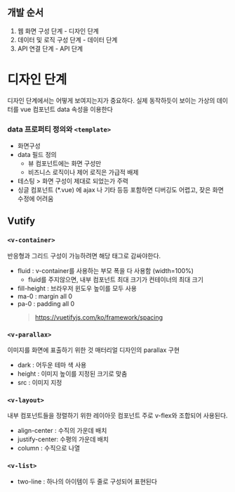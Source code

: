 ## 개발 순서 
1. 웹 화면 구성 단계 - 디자인 단계
2. 데이터 및 로직 구성 단계 - 데이터 단계
3. API 연결 단계 - API 단계

# 디자인 단계
디자인 단계에서는 어떻게 보여지는지가 중요하다. 
실제 동작하듯이 보이는 가상의 데이터를 vue 컴포넌트 data 속성을 이용한다
### data 프로퍼티 정의와 `<template>`
* 화면구성
* data 필드 정의
	* 뷰 컴포넌트에는 화면 구성만
	* 비즈니스 로직이나 제어 로직은 가급적 배제
* 테스팅 > 화면 구성이 제대로 되었는가 주력
* 싱글 컴포넌트 (*.vue) 에 ajax 나 기타 등등 포함하면 디버깅도 어렵고, 잦은 화면 수정에 어려움

## Vutify 
### `<v-container>`
반응형과 그리드 구성이 가능하려면 해당 태그로 감싸야한다.
* fluid : v-container를 사용하는 부모 폭을 다 사용함 (width=100%)
	* fluid를 주지않으면, 내부 컴포넌트 최대 크기가 컨테이너의 최대 크기
* fill-height : 브라우저 윈도우 높이를 모두 사용
* ma-0 : margin all 0
* pa-0 : padding all 0
  > https://vuetifyjs.com/ko/framework/spacing

### `<v-parallax>`
이미지를 화면에 표출하기 위한 것 
매터리얼 디자인의 parallax 구현
* dark : 어두운 테마 색 사용
* height : 이미지 높이를 지정된 크기로 맞춤
* src : 이미지 지정

### `<v-layout>` 
내부 컴포넌트들을 정렬하기 위한 레이아웃 컴포넌트 
주로 v-flex와 조합되어 사용된다.
* align-center : 수직의 가운데 배치 
* justify-center: 수평의 가운데 배치
* column : 수직으로 나열 

### `<v-list>`
* two-line : 하나의 아이템이 두 줄로 구성되어 표현된다
<!--stackedit_data:
eyJoaXN0b3J5IjpbLTMzMDUyNjU4MiwtNzU4Mjg1Mzk5LDU5Mj
Y2MDI0MywtODI1NzU2MTI1LDQ1MDI2NTIxMV19
-->